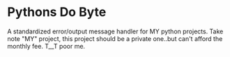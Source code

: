 # Pythons Do Byte
A standardized error/output message handler for MY python projects. Take note "MY" project, this project should be a private one..but can't afford the monthly fee. T__T poor me.
